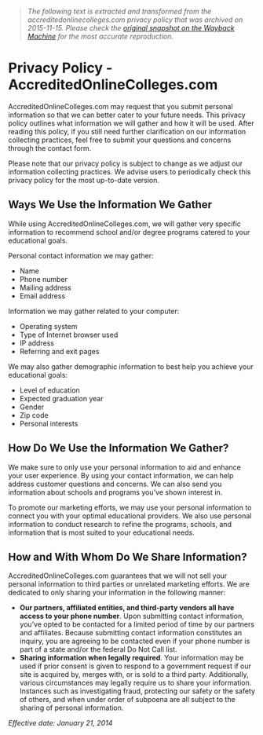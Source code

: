 > *The following text is extracted and transformed from the accreditedonlinecolleges.com privacy policy that was archived on 2015-11-15. Please check the [original snapshot on the Wayback Machine](https://web.archive.org/web/20151115223847id_/http%3A//www.accreditedonlinecolleges.com/privacy-policy) for the most accurate reproduction.*

# Privacy Policy - AccreditedOnlineColleges.com

AccreditedOnlineColleges.com may request that you submit personal information so that we can better cater to your future needs. This privacy policy outlines what information we will gather and how it will be used. After reading this policy, if you still need further clarification on our information collecting practices, feel free to submit your questions and concerns through the contact form.

Please note that our privacy policy is subject to change as we adjust our information collecting practices. We advise users to periodically check this privacy policy for the most up-to-date version.

##  Ways We Use the Information We Gather

While using AccreditedOnlineColleges.com, we will gather very specific information to recommend school and/or degree programs catered to your educational goals.

Personal contact information we may gather:

  * Name
  * Phone number
  * Mailing address
  * Email address



Information we may gather related to your computer:

  * Operating system
  * Type of Internet browser used
  * IP address
  * Referring and exit pages



We may also gather demographic information to best help you achieve your educational goals:

  * Level of education
  * Expected graduation year
  * Gender
  * Zip code
  * Personal interests



## How Do We Use the Information We Gather?

We make sure to only use your personal information to aid and enhance your user experience. By using your contact information, we can help address customer questions and concerns. We can also send you information about schools and programs you’ve shown interest in.

To promote our marketing efforts, we may use your personal information to connect you with your optimal educational providers. We also use personal information to conduct research to refine the programs, schools, and information that is most suited to your educational needs.

##  How and With Whom Do We Share Information?

AccreditedOnlineColleges.com guarantees that we will not sell your personal information to third parties or unrelated marketing efforts. We are dedicated to only sharing your information in the following manner:

  * **Our partners, affiliated entities, and third-party vendors all have access to your phone number**. Upon submitting contact information, you’ve opted to be contacted for a limited period of time by our partners and affiliates. Because submitting contact information constitutes an inquiry, you are agreeing to be contacted even if your phone number is part of a state and/or the federal Do Not Call list.
  * **Sharing information when legally required**. Your information may be used if prior consent is given to respond to a government request if our site is acquired by, merges with, or is sold to a third party. Additionally, various circumstances may legally require us to share your information. Instances such as investigating fraud, protecting our safety or the safety of others, and when under order of subpoena are all subject to the sharing of personal information. 



_Effective date: January 21, 2014_
